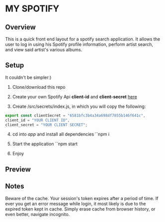 # MY SPOTIFY

## Overview

This is a quick front end layout for a spotify search application. It allows the user to log in using his Spotify profile information, perform artist search, and view said artist's various albums. 

## Setup

It couldn't be simpler:)

1. Clone/download this repo

2. Create your own Spotify Api **client-id** and **client-secret** [here](https://developer.spotify.com/dashboard/) 

3. Create /src/secrets/index.js, in which you will copy the following:
```index.js
export const clientSecret = "6581bfc3b4a34a698df7855b146f641c", 
client_id = "YOUR CLIENT ID",
client_secret = "YOUR CLIENT SECRET";
```
4. cd into *app* and install all dependencies ``npm i

5. Start the application ``npm start

6. Enjoy

## Preview

## Notes
Beware of the cache. Your session's token expires after a period of time. If ever you get an error message while login, it most likely is due to the expired token kept in cache. Simply erase cache from browser history, or even better, navigate incognito.